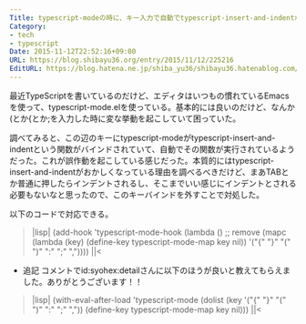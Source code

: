 ```yaml
---
Title: typescript-modeの時に、キー入力で自動でtypescript-insert-and-indentが実行されるのを止める
Category:
- tech
- typescript
Date: 2015-11-12T22:52:16+09:00
URL: https://blog.shibayu36.org/entry/2015/11/12/225216
EditURL: https://blog.hatena.ne.jp/shiba_yu36/shibayu36.hatenablog.com/atom/entry/9247541947915204923
---
```


最近TypeScriptを書いているのだけど、エディタはいつもの慣れているEmacsを使って、typescript-mode.elを使っている。基本的には良いのだけど、なんか(とか{とか;を入力した時に変な挙動を起こしていて困っていた。

調べてみると、この辺のキーにtypescript-modeがtypescript-insert-and-indentという関数がバインドされていて、自動でその関数が実行されているようだった。これが誤作動を起こしている感じだった。本質的にはtypescript-insert-and-indentがおかしくなっている理由を調べるべきだけど、まあTABとか普通に押したらインデントされるし、そこまでいい感じにインデントとされる必要もないなと思ったので、このキーバインドを外すことで対処した。

以下のコードで対応できる。
>|lisp|
(add-hook 'typescript-mode-hook
          (lambda ()
            ;; remove 
            (mapc
             (lambda (key)
               (define-key typescript-mode-map key nil))
             '("{" "}" "(" ")" ":" ";" ","))))
||<

* 追記
コメントでid:syohex:detailさんに以下のほうが良いと教えてもらえました。ありがとうございます！！

>|lisp|
(with-eval-after-load 'typescript-mode
  (dolist (key '("{" "}" "(" ")" ":" ";" ","))
    (define-key typescript-mode-map key nil)))
||<
